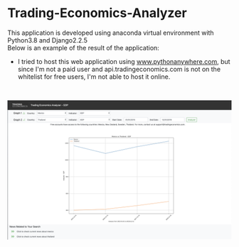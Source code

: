 # Trading-Economics-Analyzer

This application is developed using anaconda virtual environment with Python3.8 and Django2.2.5
<br>
Below is an example of the result of the application:
- I tried to host this web application using www.pythonanywhere.com, but since I'm not a paid user and api.tradingeconomics.com is not on the whitelist for free users, I'm not able to host it online.
<br>

![alt text](static/images/Result-Example.png)
